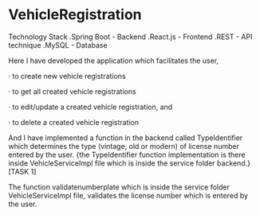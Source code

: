# VehicleRegistration

Technology Stack
 .Spring Boot - Backend
 .React.js    - Frontend
 .REST        - API technique
 .MySQL       - Database


Here I have developed the application which facilitates the user,

· to create new vehicle registrations

· to get all created vehicle registrations

· to edit/update a created vehicle registration, and

· to delete a created vehicle registration

And I have implemented a function in the backend called TypeIdentifier which determines the type (vintage, old or modern) of license number entered by the user.
{the TypeIdentifier function implementation is there inside VehicleServiceImpl file which is inside the service folder backend.} [TASK 1]

The function validatenumberplate which is inside the service folder VehicleServiceImpl file, validates the license number which is entered by the user.
